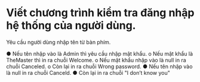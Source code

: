 # Viết chương trình kiểm tra đăng nhập hệ thống của người dùng.

Yêu cầu người dùng nhập tên từ bàn phím.

● Nếu tên nhập vào là Admin thì yêu cầu nhập mật khẩu.
o Nếu mật khẩu là TheMaster thì in ra chuỗi Welcome.
o Nếu mật khẩu nhập vào là null in ra chuỗi Canceled.
o Còn lại in ra chuỗi Wrong password.
● Nếu tên nhập vào là null in ra chuỗi Canceld.
● Còn lại in ra chuỗi "I don’t know you"
